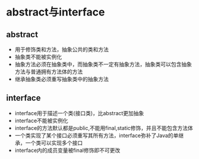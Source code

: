 # abstract与interface
## abstract
* 用于修饰类和方法，抽象公共的类和方法
* 抽象类不能被实例化
* 抽象方法必须在抽象类中，而抽象类不一定有抽象方法，抽象类可以包含抽象方法与普通拥有方法体的方法
* 继承抽象类必须重写抽象类中的抽象方法
## interface
* interface用于描述一个类(接口类)，比abstract更加抽象
* interface不能被实例化
* interface的方法默认都是public,不能用final,static修饰，并且不能包含方法体
* 一个类实现了某个接口必须重写其所有方法，interface弥补了Java的单继承，一个类可以实现多个接口
* interface内的成员变量被final修饰即不可更改

